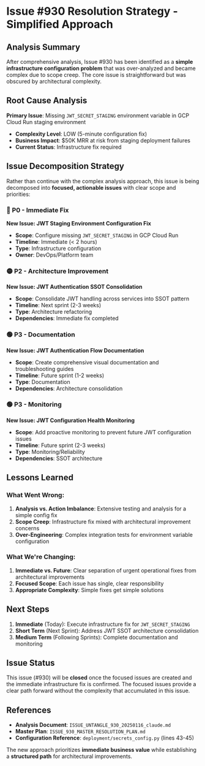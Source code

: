 # Issue #930 Resolution Strategy - Simplified Approach

## Analysis Summary

After comprehensive analysis, Issue #930 has been identified as a **simple infrastructure configuration problem** that was over-analyzed and became complex due to scope creep. The core issue is straightforward but was obscured by architectural complexity.

## Root Cause Analysis

**Primary Issue**: Missing `JWT_SECRET_STAGING` environment variable in GCP Cloud Run staging environment
- **Complexity Level**: LOW (5-minute configuration fix)
- **Business Impact**: $50K MRR at risk from staging deployment failures
- **Current Status**: Infrastructure fix required

## Issue Decomposition Strategy

Rather than continue with the complex analysis approach, this issue is being decomposed into **focused, actionable issues** with clear scope and priorities:

### 🔴 P0 - Immediate Fix
**New Issue: JWT Staging Environment Configuration Fix**
- **Scope**: Configure missing `JWT_SECRET_STAGING` in GCP Cloud Run
- **Timeline**: Immediate (< 2 hours)
- **Type**: Infrastructure configuration
- **Owner**: DevOps/Platform team

### 🟡 P2 - Architecture Improvement
**New Issue: JWT Authentication SSOT Consolidation**
- **Scope**: Consolidate JWT handling across services into SSOT pattern
- **Timeline**: Next sprint (2-3 weeks)
- **Type**: Architecture refactoring
- **Dependencies**: Immediate fix completed

### 🟢 P3 - Documentation
**New Issue: JWT Authentication Flow Documentation**
- **Scope**: Create comprehensive visual documentation and troubleshooting guides
- **Timeline**: Future sprint (1-2 weeks)
- **Type**: Documentation
- **Dependencies**: Architecture consolidation

### 🟢 P3 - Monitoring
**New Issue: JWT Configuration Health Monitoring**
- **Scope**: Add proactive monitoring to prevent future JWT configuration issues
- **Timeline**: Future sprint (2-3 weeks)
- **Type**: Monitoring/Reliability
- **Dependencies**: SSOT architecture

## Lessons Learned

### What Went Wrong:
1. **Analysis vs. Action Imbalance**: Extensive testing and analysis for a simple config fix
2. **Scope Creep**: Infrastructure fix mixed with architectural improvement concerns
3. **Over-Engineering**: Complex integration tests for environment variable configuration

### What We're Changing:
1. **Immediate vs. Future**: Clear separation of urgent operational fixes from architectural improvements
2. **Focused Scope**: Each issue has single, clear responsibility
3. **Appropriate Complexity**: Simple fixes get simple solutions

## Next Steps

1. **Immediate** (Today): Execute infrastructure fix for `JWT_SECRET_STAGING`
2. **Short Term** (Next Sprint): Address JWT SSOT architecture consolidation
3. **Medium Term** (Following Sprints): Complete documentation and monitoring

## Issue Status

This issue (#930) will be **closed** once the focused issues are created and the immediate infrastructure fix is confirmed. The focused issues provide a clear path forward without the complexity that accumulated in this issue.

## References

- **Analysis Document**: `ISSUE_UNTANGLE_930_20250116_claude.md`
- **Master Plan**: `ISSUE_930_MASTER_RESOLUTION_PLAN.md`
- **Configuration Reference**: `deployment/secrets_config.py` (lines 43-45)

The new approach prioritizes **immediate business value** while establishing a **structured path** for architectural improvements.